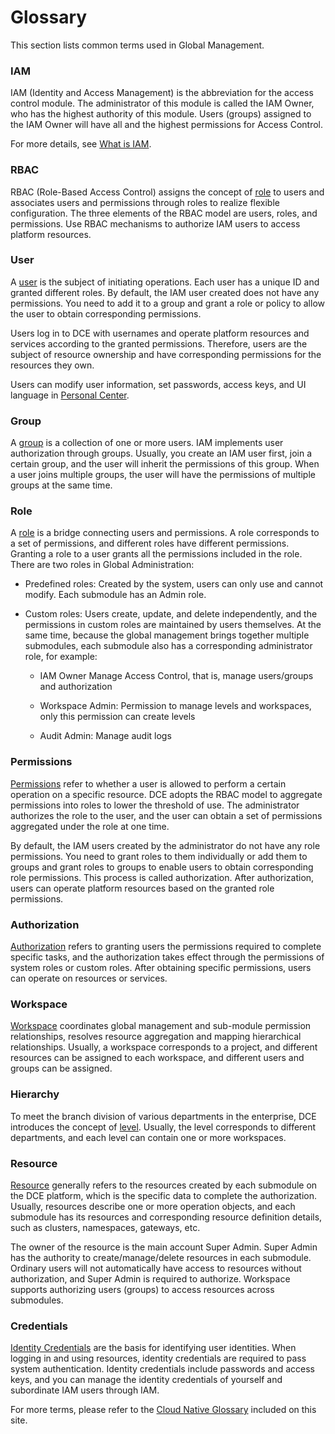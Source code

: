 # Glossary

This section lists common terms used in Global Management.

### IAM

IAM (Identity and Access Management) is the abbreviation for the access control module.
The administrator of this module is called the IAM Owner, who has the highest authority
of this module. Users (groups) assigned to the IAM Owner will have all and the
highest permissions for Access Control.

For more details, see [What is IAM](../user-guide/access-control/iam.md).

### RBAC

RBAC (Role-Based Access Control) assigns the concept of [role](../user-guide/access-control/role.md)
to users and associates users and permissions through roles to realize flexible configuration.
The three elements of the RBAC model are users, roles, and permissions.
Use RBAC mechanisms to authorize IAM users to access platform resources.

### User

A [user](../user-guide/access-control/user.md) is the subject of initiating operations.
Each user has a unique ID and granted different roles.
By default, the IAM user created does not have any permissions. You need to add it to
a group and grant a role or policy to allow the user to obtain corresponding permissions.

Users log in to DCE with usernames and operate platform resources and services according to the granted permissions.
Therefore, users are the subject of resource ownership and have corresponding permissions for the resources they own.

Users can modify user information, set passwords, access keys, and UI language in [Personal Center](../user-guide/personal-center/security-setting.md).

### Group

A [group](../user-guide/access-control/group.md) is a collection of one or more users.
IAM implements user authorization through groups.
Usually, you create an IAM user first, join a certain group, and the user will inherit
the permissions of this group. When a user joins multiple groups, the user will have the
permissions of multiple groups at the same time.

### Role

A [role](../user-guide/access-control/role.md) is a bridge connecting users and permissions.
A role corresponds to a set of permissions, and different roles have different permissions.
Granting a role to a user grants all the permissions included in the role.
There are two roles in Global Administration:

- Predefined roles: Created by the system, users can only use and cannot modify.
  Each submodule has an Admin role.

- Custom roles: Users create, update, and delete independently, and the permissions
  in custom roles are maintained by users themselves. At the same time, because the
  global management brings together multiple submodules, each submodule also has a
  corresponding administrator role, for example:

    - IAM Owner Manage Access Control, that is, manage users/groups and authorization

    - Workspace Admin: Permission to manage levels and workspaces, only this permission can create levels

    - Audit Admin: Manage audit logs

### Permissions

[Permissions](../user-guide/access-control/iam.md) refer to whether a user is allowed to
perform a certain operation on a specific resource. DCE adopts the RBAC model to aggregate
permissions into roles to lower the threshold of use. The administrator authorizes the role
to the user, and the user can obtain a set of permissions aggregated under the role at one time.

By default, the IAM users created by the administrator do not have any role permissions.
You need to grant roles to them individually or add them to groups and grant roles to groups
to enable users to obtain corresponding role permissions. This process is called authorization.
After authorization, users can operate platform resources based on the granted role permissions.

### Authorization

[Authorization](../user-guide/access-control/iam.md) refers to granting users the permissions
required to complete specific tasks, and the authorization takes effect through the permissions
of system roles or custom roles.
After obtaining specific permissions, users can operate on resources or services.

### Workspace

[Workspace](../user-guide/workspace/workspace.md) coordinates global management and sub-module permission relationships, resolves resource aggregation and mapping hierarchical relationships.
Usually, a workspace corresponds to a project, and different resources can be assigned to each workspace, and different users and groups can be assigned.

### Hierarchy

To meet the branch division of various departments in the enterprise, DCE introduces the concept of [level](../user-guide/workspace/ws-folder.md). Usually, the level corresponds to different departments, and each level can contain one or more workspaces.

### Resource

[Resource](../user-guide/workspace/quota.md) generally refers to the resources created by
each submodule on the DCE platform, which is the specific data to complete the authorization.
Usually, resources describe one or more operation objects, and each submodule has its resources and corresponding resource definition details, such as clusters, namespaces, gateways, etc.

The owner of the resource is the main account Super Admin. Super Admin has the authority to
create/manage/delete resources in each submodule. Ordinary users will not automatically have
access to resources without authorization, and Super Admin is required to authorize.
Workspace supports authorizing users (groups) to access resources across submodules.

### Credentials

[Identity Credentials](../user-guide/access-control/idprovider.md) are the basis for identifying user identities. When logging in and using resources, identity credentials are required to pass system authentication.
Identity credentials include passwords and access keys, and you can manage the identity credentials of yourself and subordinate IAM users through IAM.

For more terms, please refer to the [Cloud Native Glossary](../../dce/terms.md) included on this site.
